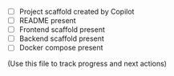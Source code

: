 - [ ] Project scaffold created by Copilot
- [ ] README present
- [ ] Frontend scaffold present
- [ ] Backend scaffold present
- [ ] Docker compose present

(Use this file to track progress and next actions)
